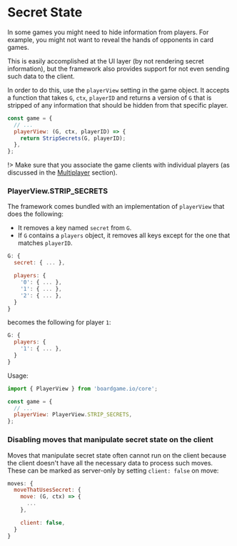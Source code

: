 # Secret State

In some games you might need to hide information from
players. For example, you might not want to reveal the
hands of opponents in card games.

This is easily accomplished at the UI layer (by not
rendering secret information), but the framework also
provides support for not even sending such data to
the client.

In order to do this, use the `playerView` setting in
the game object. It accepts a function that
takes `G`, `ctx`, `playerID` and returns a version of `G`
that is stripped of any information that should be hidden
from that specific player.

```js
const game = {
  // ...
  playerView: (G, ctx, playerID) => {
    return StripSecrets(G, playerID);
  },
};
```

!> Make sure that you associate the game clients with individual
players (as discussed in the [Multiplayer](multiplayer.md) section).

### PlayerView.STRIP_SECRETS

The framework comes bundled with an implementation of `playerView`
that does the following:

- It removes a key named `secret` from `G`.
- If `G` contains a `players` object, it removes all keys except
  for the one that matches `playerID`.

```js
G: {
  secret: { ... },

  players: {
    '0': { ... },
    '1': { ... },
    '2': { ... },
  }
}
```

becomes the following for player `1`:

```js
G: {
  players: {
    '1': { ... },
  }
}
```

Usage:

```js
import { PlayerView } from 'boardgame.io/core';

const game = {
  // ...
  playerView: PlayerView.STRIP_SECRETS,
};
```

### Disabling moves that manipulate secret state on the client

Moves that manipulate secret state often cannot run on the client because
the client doesn't have all the necessary data to process such moves.
These can be marked as server-only by setting `client: false` on move:

```js
moves: {
  moveThatUsesSecret: {
    move: (G, ctx) => {
      ...
    },

    client: false,
  }
}
```
